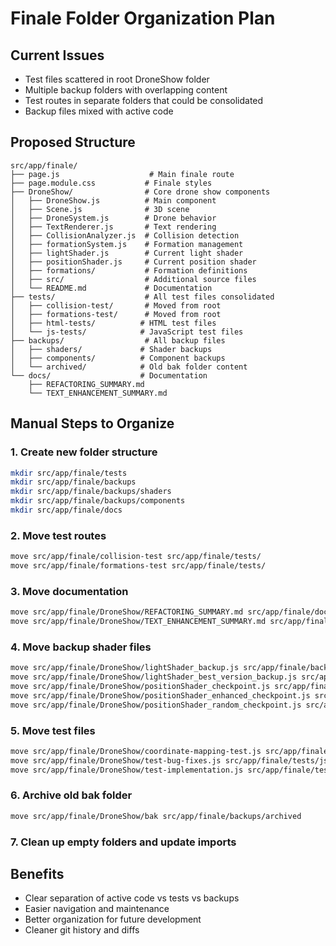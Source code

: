 # Finale Folder Organization Plan

## Current Issues

- Test files scattered in root DroneShow folder
- Multiple backup folders with overlapping content
- Test routes in separate folders that could be consolidated
- Backup files mixed with active code

## Proposed Structure

```
src/app/finale/
├── page.js                    # Main finale route
├── page.module.css           # Finale styles
├── DroneShow/                # Core drone show components
│   ├── DroneShow.js          # Main component
│   ├── Scene.js              # 3D scene
│   ├── DroneSystem.js        # Drone behavior
│   ├── TextRenderer.js       # Text rendering
│   ├── CollisionAnalyzer.js  # Collision detection
│   ├── formationSystem.js    # Formation management
│   ├── lightShader.js        # Current light shader
│   ├── positionShader.js     # Current position shader
│   ├── formations/           # Formation definitions
│   ├── src/                  # Additional source files
│   └── README.md             # Documentation
├── tests/                    # All test files consolidated
│   ├── collision-test/       # Moved from root
│   ├── formations-test/      # Moved from root
│   ├── html-tests/          # HTML test files
│   └── js-tests/            # JavaScript test files
├── backups/                  # All backup files
│   ├── shaders/             # Shader backups
│   ├── components/          # Component backups
│   └── archived/            # Old bak folder content
└── docs/                    # Documentation
    ├── REFACTORING_SUMMARY.md
    └── TEXT_ENHANCEMENT_SUMMARY.md
```

## Manual Steps to Organize

### 1. Create new folder structure

```bash
mkdir src/app/finale/tests
mkdir src/app/finale/backups
mkdir src/app/finale/backups/shaders
mkdir src/app/finale/backups/components
mkdir src/app/finale/docs
```

### 2. Move test routes

```bash
move src/app/finale/collision-test src/app/finale/tests/
move src/app/finale/formations-test src/app/finale/tests/
```

### 3. Move documentation

```bash
move src/app/finale/DroneShow/REFACTORING_SUMMARY.md src/app/finale/docs/
move src/app/finale/DroneShow/TEXT_ENHANCEMENT_SUMMARY.md src/app/finale/docs/
```

### 4. Move backup shader files

```bash
move src/app/finale/DroneShow/lightShader_backup.js src/app/finale/backups/shaders/
move src/app/finale/DroneShow/lightShader_best_version_backup.js src/app/finale/backups/shaders/
move src/app/finale/DroneShow/positionShader_checkpoint.js src/app/finale/backups/shaders/
move src/app/finale/DroneShow/positionShader_enhanced_checkpoint.js src/app/finale/backups/shaders/
move src/app/finale/DroneShow/positionShader_random_checkpoint.js src/app/finale/backups/shaders/
```

### 5. Move test files

```bash
move src/app/finale/DroneShow/coordinate-mapping-test.js src/app/finale/tests/js-tests/
move src/app/finale/DroneShow/test-bug-fixes.js src/app/finale/tests/js-tests/
move src/app/finale/DroneShow/test-implementation.js src/app/finale/tests/js-tests/
```

### 6. Archive old bak folder

```bash
move src/app/finale/DroneShow/bak src/app/finale/backups/archived
```

### 7. Clean up empty folders and update imports

## Benefits

- Clear separation of active code vs tests vs backups
- Easier navigation and maintenance
- Better organization for future development
- Cleaner git history and diffs
